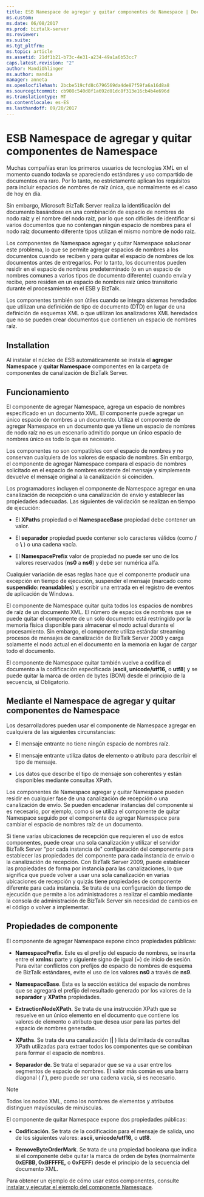 ```yaml
---
title: ESB Namespace de agregar y quitar componentes de Namespace | Documentos de Microsoft
ms.custom: 
ms.date: 06/08/2017
ms.prod: biztalk-server
ms.reviewer: 
ms.suite: 
ms.tgt_pltfrm: 
ms.topic: article
ms.assetid: 21df1b21-b73c-4e31-a234-49a1a6b53cc7
caps.latest.revision: "2"
author: MandiOhlinger
ms.author: mandia
manager: anneta
ms.openlocfilehash: 2bcbe519cfd8c6796569da4de87f59fa6a16d8a8
ms.sourcegitcommit: cb908c540d8f1a692d01dc8f313e16cb4b4e696d
ms.translationtype: MT
ms.contentlocale: es-ES
ms.lasthandoff: 09/20/2017
---
```

# <a name="the-esb-add-namespace-and-remove-namespace-components"></a>ESB Namespace de agregar y quitar componentes de Namespace
Muchas compañías eran los primeros usuarios de tecnologías XML en el momento cuando todavía se apareciendo estándares y uso compartido de documentos era raro. Por lo tanto, no estrictamente aplican los requisitos para incluir espacios de nombres de raíz única, que normalmente es el caso de hoy en día.  
  
 Sin embargo, Microsoft BizTalk Server realiza la identificación del documento basándose en una combinación de espacio de nombres de nodo raíz y el nombre del nodo raíz, por lo que son difíciles de identificar si varios documentos que no contengan ningún espacio de nombres para el nodo raíz documento diferente tipos utilizan el mismo nombre de nodo raíz.  
  
 Los componentes de Namespace agregar y quitar Namespace solucionar este problema, lo que se permite agregar espacios de nombres a los documentos cuando se reciben y para quitar el espacio de nombres de los documentos antes de entregarlos. Por lo tanto, los documentos pueden residir en el espacio de nombres predeterminado (o en un espacio de nombres comunes a varios tipos de documento diferente) cuando envía y recibe, pero residen en un espacio de nombres raíz único transitorio durante el procesamiento en el ESB y BizTalk.  
  
 Los componentes también son útiles cuando se integra sistemas heredados que utilizan una definición de tipo de documento (DTD) en lugar de una definición de esquemas XML o que utilizan los analizadores XML heredados que no se pueden crear documentos que contienen un espacio de nombres raíz.  
  
## <a name="installation"></a>Installation  
 Al instalar el núcleo de ESB automáticamente se instala el **agregar Namespace** y **quitar Namespace** componentes en la carpeta de componentes de canalización de BizTalk Server.  
  
## <a name="how-it-works"></a>Funcionamiento  
 El componente de agregar Namespace, agrega un espacio de nombres especificado en un documento XML. El componente puede agregar un único espacio de nombres a un documento. Utiliza el componente de agregar Namespace en un documento que ya tiene un espacio de nombres de nodo raíz no es un escenario admitido porque un único espacio de nombres único es todo lo que es necesario.  
  
 Los componentes no son compatibles con el espacio de nombres y no conservan cualquiera de los valores de espacio de nombres. Sin embargo, el componente de agregar Namespace compara el espacio de nombres solicitado en el espacio de nombres existente del mensaje y simplemente devuelve el mensaje original a la canalización si coinciden.  
  
 Los programadores incluyen el componente de Namespace agregar en una canalización de recepción o una canalización de envío y establecer las propiedades adecuadas. Las siguientes de validación se realizan en tiempo de ejecución:  
  
-   El **XPaths** propiedad o el **NamespaceBase** propiedad debe contener un valor.  
  
-   El **separador** propiedad puede contener solo caracteres válidos (como  **/**  o  **\\** ) o una cadena vacía.  
  
-   El **NamespacePrefix** valor de propiedad no puede ser uno de los valores reservados (**ns0** a **ns6**) y debe ser numérica alfa.  
  
 Cualquier variación de esas reglas hace que el componente producir una excepción en tiempo de ejecución, suspender el mensaje (marcado como **suspendido: reanudables**) y escribir una entrada en el registro de eventos de aplicación de Windows.  
  
 El componente de Namespace quitar quita todos los espacios de nombres de raíz de un documento XML. El número de espacios de nombres que se puede quitar el componente de un solo documento está restringido por la memoria física disponible para almacenar el nodo actual durante el procesamiento. Sin embargo, el componente utiliza estándar streaming procesos de mensajes de canalización de BizTalk Server 2009 y carga solamente el nodo actual en el documento en la memoria en lugar de cargar todo el documento.  
  
 El componente de Namespace quitar también vuelve a codifica el documento a la codificación especificada (**ascii, unicode/utf16,** o **utf8**) y se puede quitar la marca de orden de bytes (BOM) desde el principio de la secuencia, si Obligatorio.  
  
## <a name="using-the-add-namespace-and-remove-namespace-components"></a>Mediante el Namespace de agregar y quitar componentes de Namespace  
 Los desarrolladores pueden usar el componente de Namespace agregar en cualquiera de las siguientes circunstancias:  
  
-   El mensaje entrante no tiene ningún espacio de nombres raíz.  
  
-   El mensaje entrante utiliza datos de elemento o atributo para describir el tipo de mensaje.  
  
-   Los datos que describe el tipo de mensaje son coherentes y están disponibles mediante consultas XPath.  
  
 Los componentes de Namespace agregar y quitar Namespace pueden residir en cualquier fase de una canalización de recepción o una canalización de envío. Se pueden encadenar instancias del componente si es necesario, por ejemplo, como si se utiliza el componente de quitar Namespace seguido por el componente de agregar Namespace para cambiar el espacio de nombres raíz de un documento.  
  
 Si tiene varias ubicaciones de recepción que requieren el uso de estos componentes, puede crear una sola canalización y utilizar el servidor BizTalk Server "por cada instancia de" configuración del componente para establecer las propiedades del componente para cada instancia de envío o la canalización de recepción. Con BizTalk Server 2009, puede establecer las propiedades de forma por instancia para las canalizaciones, lo que significa que puede volver a usar una sola canalización en varias ubicaciones de recepción y quizás tiene propiedades de componente diferente para cada instancia. Se trata de una configuración de tiempo de ejecución que permite a los administradores a realizar el cambio mediante la consola de administración de BizTalk Server sin necesidad de cambios en el código o volver a implementar.  
  
## <a name="component-properties"></a>Propiedades de componente  
 El componente de agregar Namespace expone cinco propiedades públicas:  
  
-   **NamespacePrefix**. Este es el prefijo del espacio de nombres, se inserta entre el **xmlns:** parte y siguiente signo de igual (=) de inicio de sesión. Para evitar conflictos con prefijos de espacio de nombres de esquema de BizTalk estándares, evite el uso de los valores **ns0** a través de **ns9**.  
  
-   **NamespaceBase**. Esta es la sección estática del espacio de nombres que se agregará el prefijo del resultado generado por los valores de la **separador** y **XPaths** propiedades.  
  
-   **ExtractionNodeXPath**. Se trata de una instrucción XPath que se resuelve en un único elemento en el documento que contiene los valores de elemento o atributo que desea usar para las partes del espacio de nombres generadas.  
  
-   **XPaths**. Se trata de una canalización (**&#124;** ) lista delimitada de consultas XPath utilizadas para extraer todos los componentes que se combinan para formar el espacio de nombres.  
  
-   **Separador de**. Se trata el separador que se va a usar entre los segmentos de espacio de nombres. El valor más común es una barra diagonal ( **/**  ), pero puede ser una cadena vacía, si es necesario.  
  
> [!NOTE]
>  Todos los nodos XML, como los nombres de elementos y atributos distinguen mayúsculas de minúsculas.  
  
 El componente de quitar Namespace expone dos propiedades públicas:  
  
-   **Codificación**. Se trata de la codificación para el mensaje de salida, uno de los siguientes valores: **ascii, unicode/utf16,** o **utf8**.  
  
-   **RemoveByteOrderMark**. Se trata de una propiedad booleana que indica si el componente debe quitar la marca de orden de bytes (normalmente **0xEFBB, 0xBFFFFE,** o **0xFEFF**) desde el principio de la secuencia del documento XML.  
  
 Para obtener un ejemplo de cómo usar estos componentes, consulte [instalar y ejecutar el ejemplo del componente Namespace](../esb-toolkit/installing-and-running-the-namespace-component-sample.md).